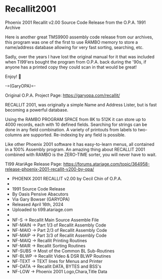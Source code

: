 # Recallit2001
Phoenix 2001 Recallit v2.00 Source Code Release from the O.P.A. 1991 Archive

Here is another great TMS9900 assembly code release from our archives, this program was one of the first to use RAMBO memory to store a name/address database allowing for very fast sorting, searching, etc.

Sadly, over the years I have lost the original manual for it that was included when TI99'ers bought the program from O.P.A. back during the '90s, if anyone has a printed copy they could scan in that would be great!

Enjoy! 🥳

-=(GaryOPA)=-

Original O.P.A. Project Page: https://garyopa.com/recallit/

RECALLIT 2001, was originally a simple Name and Address Lister, but is fast becoming a powerful database.

Using the RAMBO PROGRAM SPACE from 8K to 512K it can store up to 4000 records, each with 10 defined fields. Searching for strings can be done in any field combination. A variety of printouts from labels to two- columns are supported. Re-indexing by any field is possible.

Like other Phoenix 2001 software it has easy-to-learn menus, all contained in a 100% Assembly program. An amazing thing about RECALLIT 2001 combined with RAMBO is the ZERO-TIME sorter, you will never have to wait.

TI99 AtariAge Release Page: https://forums.atariage.com/topic/364958-release-phoenix-2001-recallit-v200-by-opa/

* PHOENIX 2001 RECALLIT v2.00 by Cecil Chin of O.P.A.
*
* 1991 Source Code Release
* By Oasis Pensive Abacutors
* Via Gary Bowser (GARYOPA)
* Released April 16th, 2024
* Uploaded to ti99.atariage.com
*
* NF-S    -> Recallit Main Source Assemble File
* NF-MAIN -> Part 1/3 of Recallit Assembly Code
* NF-MAIO -> Part 2/3 of Recallit Assembly Code
* NF-MAIP -> Part 3/3 of Recallit Assembly Code
* NF-MAIQ -> Recallit Printing Routines
* NF-MAIR -> Recallit Sorting  Routines
* NF-SUBS -> Most of the Common BL Sub-Routines
* NF-BLWP -> Recallit Video & DSR BLWP Routines
* NF-TEXT -> TEXT lines for Menus and Printer
* NF-DATA -> Recallit DATA, BYTES and BSS's
* NF-LOW  -> Phoenix 2001 Logo,Chara,Title Data
